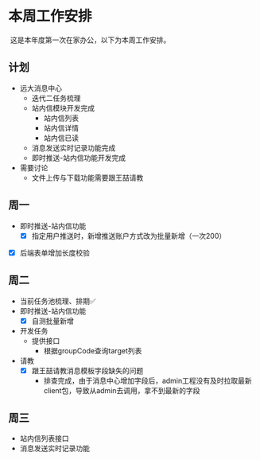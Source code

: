 # 本周工作安排

​	这是本年度第一次在家办公，以下为本周工作安排。

## 计划

* 远大消息中心
  * 迭代二任务梳理
  * 站内信模块开发完成
    * 站内信列表
    * 站内信详情
    * 站内信已读
  * 消息发送实时记录功能完成
  * 即时推送-站内信功能开发完成
* 需要讨论
  * 文件上传与下载功能需要跟王喆请教



## 周一

* 即时推送-站内信功能
  * [x] 指定用户推送时，新增推送账户方式改为批量新增（一次200）
* [x] 后端表单增加长度校验



## 周二

* 当前任务池梳理、排期✅
* 即时推送-站内信功能
  * [x] 自测批量新增
* 开发任务
  * 提供接口
    * 根据groupCode查询target列表
* 请教
  * [x] 跟王喆请教消息模板字段缺失的问题
    * 排查完成，由于消息中心增加字段后，admin工程没有及时拉取最新client包，导致从admin去调用，拿不到最新的字段



## 周三

* 站内信列表接口
* 消息发送实时记录功能